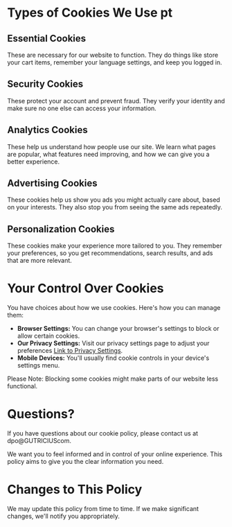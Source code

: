  # **Types of Cookies We Use pt**

## **Essential Cookies**

These are necessary for our website to function. They do things like store your cart items, remember your language settings, and keep you logged in.

## **Security Cookies**

These protect your account and prevent fraud. They verify your identity and make sure no one else can access your information.

## **Analytics Cookies**

These help us understand how people use our site. We learn what pages are popular, what features need improving, and how we can give you a better experience.

## **Advertising Cookies**

These cookies help us show you ads you might actually care about, based on your interests. They also stop you from seeing the same ads repeatedly.

## **Personalization Cookies**

These cookies make your experience more tailored to you. They remember your preferences, so you get recommendations, search results, and ads that are more relevant.

# **Your Control Over Cookies**

You have choices about how we use cookies. Here's how you can manage them:

- **Browser Settings:** You can change your browser's settings to block or allow certain cookies.
- **Our Privacy Settings:** Visit our privacy settings page to adjust your preferences [Link to Privacy Settings](gutricious.com/privacy).
- **Mobile Devices:** You'll usually find cookie controls in your device's settings menu.

Please Note: Blocking some cookies might make parts of our website less functional.

# **Questions?**

If you have questions about our cookie policy, please contact us at dpo@GUTRICIUScom.

We want you to feel informed and in control of your online experience. This policy aims to give you the clear information you need.

# **Changes to This Policy**

We may update this policy from time to time. If we make significant changes, we'll notify you appropriately.
